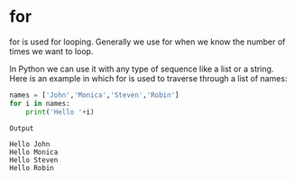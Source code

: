 # for
for is used for looping. Generally we use for when we know the number of times we want to loop.

In Python we can use it with any type of sequence like a list or a string. Here is an example in which for is used to traverse through a list of names:

```python
names = ['John','Monica','Steven','Robin']
for i in names:
    print('Hello '+i)
```
```
Output

Hello John
Hello Monica
Hello Steven
Hello Robin
```